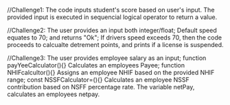 //Challenge1: The code inputs student's score based on user's input. The provided input is executed in sequencial logical operator to return a value.

//Challenge2: The user provides an input both integer/float; Default speed equates to 70; and returns "Ok"; If drivers speed exceeds 70, then the code proceeds to calcualte detrement points, and prints if a license is suspended.

//Challenge3: The user provides employee salary as an input; function payYeeCalculator(){} Calculates an employees Payee; function NHIFcalcultor(){} Assigns an employee NHIF based on the provided NHIF range; const NSSFCalculator=(){} Calculates an employee NSSF contribution based on NSFF percentage rate. The variable netPay, calculates an employees netpay.